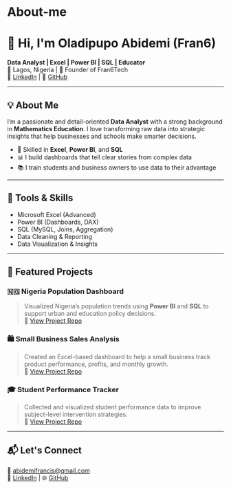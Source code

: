 # About-me
# 👋 Hi, I'm Oladipupo Abidemi (Fran6)

**Data Analyst | Excel | Power BI | SQL | Educator**  
📍 Lagos, Nigeria | 💼 Founder of Fran6Tech  
🔗 [LinkedIn](https://www.linkedin.com/in/fran7safe) | 🔗 [GitHub](https://github.com/fran6safe)

---

## 💡 About Me

I’m a passionate and detail-oriented **Data Analyst** with a strong background in **Mathematics Education**. I love transforming raw data into strategic insights that help businesses and schools make smarter decisions.

- 🔎 Skilled in **Excel**, **Power BI**, and **SQL**  
- 📊 I build dashboards that tell clear stories from complex data  
- 📚 I train students and business owners to use data to their advantage

---

## 🔧 Tools & Skills

- Microsoft Excel (Advanced)
- Power BI (Dashboards, DAX)
- SQL (MySQL, Joins, Aggregation)
- Data Cleaning & Reporting
- Data Visualization & Insights

---

## 📁 Featured Projects

### 🇳🇬 Nigeria Population Dashboard  
> Visualized Nigeria’s population trends using **Power BI** and **SQL** to support urban and education policy decisions.  
🔗 [View Project Repo](https://github.com/fran6safe/Nigeria-Population-Analysis)

### 🛍️ Small Business Sales Analysis  
> Created an Excel-based dashboard to help a small business track product performance, profits, and monthly growth.  
🔗 [View Project Repo](https://github.com/fran6safe/Sales-Analysis)

### 🎓 Student Performance Tracker  
> Collected and visualized student performance data to improve subject-level intervention strategies.  
🔗 [View Project Repo](https://github.com/fran6safe/Student-Data-Analysis)

---

## 📬 Let's Connect

📧 abidemifrancis@gmail.com  
🔗 [LinkedIn](https://www.linkedin.com/in/fran7safe) | 🌐 [GitHub](https://github.com/fran6safe)
